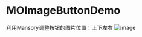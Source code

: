 # MOImageButtonDemo
利用Mansory调整按钮的图片位置：上下左右
![image](https://github.com/moxiaohui/MOImageButtonDemo/blob/master/WX20181204-173017.PNG)
